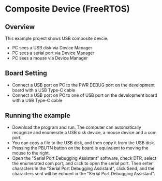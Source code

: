 # Composite Device (FreeRTOS)

## Overview

This example project shows USB composite devcie.

- PC sees a USB disk via Device Manager
- PC sees a serial port via Device Manager
- PC sees a mouse via Device Manager

## Board Setting

- Connect a USB port on PC to the PWR DEBUG port on the development board with a USB Type-C cable
- Connect a USB port on PC to one of USB port on the development board with a USB Type-C cable

## Running the example

- Download the program and run. The computer can automatically recognize and enumerate a USB disk device, a mouse device and a com port.
- You can copy a file to the USB disk, and then copy it from the USB disk.
- Pressing the PBUTN button on the board is equivalent to moving the mouse to the right.
- Open the "Serial Port Debugging Assistant" software, check DTR, select the enumerated com port, and click to open the serial port. Then enter characters in the "Serial Port Debugging Assistant", click Send, and the characters sent will be echoed in the "Serial Port Debugging Assistant".
